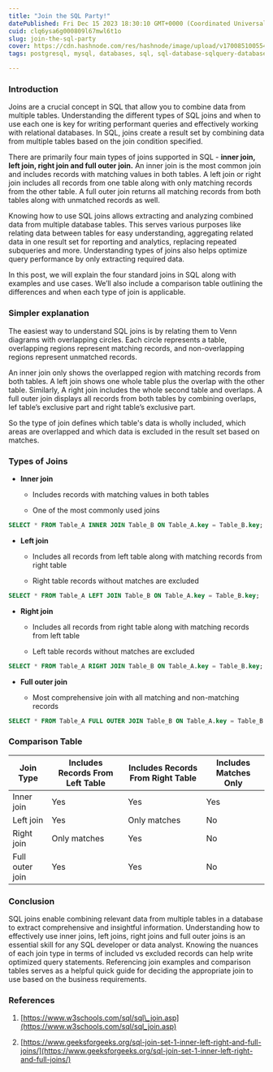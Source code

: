 ```yaml
---
title: "Join the SQL Party!"
datePublished: Fri Dec 15 2023 18:30:10 GMT+0000 (Coordinated Universal Time)
cuid: clq6ysa6g000809l67mwl6t1o
slug: join-the-sql-party
cover: https://cdn.hashnode.com/res/hashnode/image/upload/v1700851005549/d423a96a-8cb6-4117-ba01-00644a7c58c5.png
tags: postgresql, mysql, databases, sql, sql-database-sqlquery-databasemanagement-datamanipulation-dataanalysis-structuredquerylanguage-sqltips-sqltricks-sqlsyntax-sqlbestpractices-sqlperformance-sqldatabase-sqlserver-sqltutorial-sqlqueries-sqldatabasemanagement-sqldatamanipulation-sqldataanalysis-sqllearning

---
```


### **Introduction**

Joins are a crucial concept in SQL that allow you to combine data from multiple tables. Understanding the different types of SQL joins and when to use each one is key for writing performant queries and effectively working with relational databases. In SQL, joins create a result set by combining data from multiple tables based on the join condition specified.

There are primarily four main types of joins supported in SQL - **inner join, left join, right join and full outer join.** An inner join is the most common join and includes records with matching values in both tables. A left join or right join includes all records from one table along with only matching records from the other table. A full outer join returns all matching records from both tables along with unmatched records as well.

Knowing how to use SQL joins allows extracting and analyzing combined data from multiple database tables. This serves various purposes like relating data between tables for easy understanding, aggregating related data in one result set for reporting and analytics, replacing repeated subqueries and more. Understanding types of joins also helps optimize query performance by only extracting required data.

In this post, we will explain the four standard joins in SQL along with examples and use cases. We’ll also include a comparison table outlining the differences and when each type of join is applicable.

### **Simpler explanation**

The easiest way to understand SQL joins is by relating them to Venn diagrams with overlapping circles. Each circle represents a table, overlapping regions represent matching records, and non-overlapping regions represent unmatched records.

An inner join only shows the overlapped region with matching records from both tables. A left join shows one whole table plus the overlap with the other table. Similarly, A right join includes the whole second table and overlaps. A full outer join displays all records from both tables by combining overlaps, lef table’s exclusive part and right table’s exclusive part.

So the type of join defines which table's data is wholly included, which areas are overlapped and which data is excluded in the result set based on matches.

### **Types of Joins**

* **Inner join**
    
    * Includes records with matching values in both tables
        
    * One of the most commonly used joins
        

```sql
SELECT * FROM Table_A INNER JOIN Table_B ON Table_A.key = Table_B.key;
```

* **Left join**
    
    * Includes all records from left table along with matching records from right table
        
    * Right table records without matches are excluded
        

```sql
SELECT * FROM Table_A LEFT JOIN Table_B ON Table_A.key = Table_B.key;
```

* **Right join**
    
    * Includes all records from right table along with matching records from left table
        
    * Left table records without matches are excluded
        

```sql
SELECT * FROM Table_A RIGHT JOIN Table_B ON Table_A.key = Table_B.key;
```

* **Full outer join**
    
    * Most comprehensive join with all matching and non-matching records
        

```sql
SELECT * FROM Table_A FULL OUTER JOIN Table_B ON Table_A.key = Table_B.key;
```

### **Comparison Table**

| Join Type | Includes Records From Left Table | Includes Records From Right Table | Includes Matches Only |
| --- | --- | --- | --- |
| Inner join | Yes | Yes | Yes |
| Left join | Yes | Only matches | No |
| Right join | Only matches | Yes | No |
| Full outer join | Yes | Yes | No |

### **Conclusion**

SQL joins enable combining relevant data from multiple tables in a database to extract comprehensive and insightful information. Understanding how to effectively use inner joins, left joins, right joins and full outer joins is an essential skill for any SQL developer or data analyst. Knowing the nuances of each join type in terms of included vs excluded records can help write optimized query statements. Referencing join examples and comparison tables serves as a helpful quick guide for deciding the appropriate join to use based on the business requirements.

### **References**

1. [https://www.w3schools.com/sql/sql\_join.asp](https://www.w3schools.com/sql/sql_join.asp)
    
2. [https://www.geeksforgeeks.org/sql-join-set-1-inner-left-right-and-full-joins/](https://www.geeksforgeeks.org/sql-join-set-1-inner-left-right-and-full-joins/)